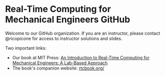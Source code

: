 # Real-Time Computing for Mechanical Engineers GitHub

Welcome to our GitHub organization. If you are an instructor, please contact @ricopicone for access to instructor solutions and slides.

Two important links:

- Our book at MIT Press: [An Introduction to Real-Time Computing for Mechanical Engineers: A Lab-Based Approach](https://mitpress.mit.edu/9780262548762/an-introduction-to-real-time-computing-for-mechanical-engineers/)
- The book's companion website: [rtcbook.org/](https://rtcbook.org/)
